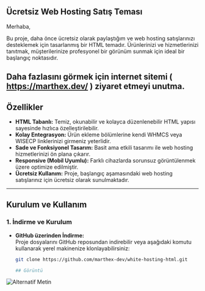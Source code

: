 ## Ücretsiz Web Hosting Satış Teması

Merhaba,

Bu proje, daha önce ücretsiz olarak paylaştığım ve web hosting satışlarınızı desteklemek için tasarlanmış bir HTML temadır. Ürünlerinizi ve hizmetlerinizi tanıtmak, müşterilerinize profesyonel bir görünüm sunmak için ideal bir başlangıç noktasıdır.

**Daha fazlasını görmek için internet sitemi ( https://marthex.dev/ ) ziyaret etmeyi unutma.**
---

## Özellikler

- **HTML Tabanlı:** Temiz, okunabilir ve kolayca düzenlenebilir HTML yapısı sayesinde hızlıca özelleştirilebilir.
- **Kolay Entegrasyon:** Ürün ekleme bölümlerine kendi WHMCS veya WISECP linklerinizi girmeniz yeterlidir.
- **Sade ve Fonksiyonel Tasarım:** Basit ama etkili tasarımı ile web hosting hizmetlerinizi ön plana çıkarır.
- **Responsive (Mobil Uyumlu):** Farklı cihazlarda sorunsuz görüntülenmek üzere optimize edilmiştir.
- **Ücretsiz Kullanım:** Proje, başlangıç aşamasındaki web hosting satışlarınız için ücretsiz olarak sunulmaktadır.

---

## Kurulum ve Kullanım

### 1. İndirme ve Kurulum

- **GitHub üzerinden İndirme:**  
  Proje dosyalarını GitHub reposundan indirebilir veya aşağıdaki komutu kullanarak yerel makinenize klonlayabilirsiniz:
  ```bash
  git clone https://github.com/marthex-dev/white-hosting-html.git

  ## Görüntü 
![Alternatif Metin](white-hosting.png "marthex.dev")
